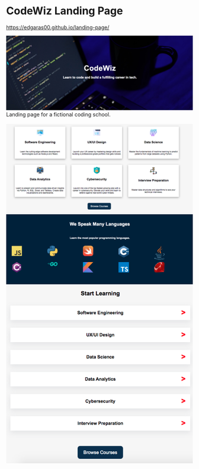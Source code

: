 # CodeWiz Landing Page
https://edgaras00.github.io/landing-page/

<img src="docs/main.png" width="800px">
Landing page for a fictional coding school.
<br/>
</br>
<img src="docs/courses.png" width="700px">
<img src="docs/languages.png" width="700px">
<img src="docs/responsive.png" width=""200px>
